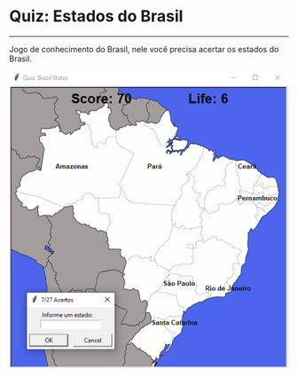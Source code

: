 # Quiz: Estados do Brasil   

---   

Jogo de conhecimento do Brasil, nele você precisa acertar os estados do Brasil.   
   
   
![Quiz: Estados do Brasil](https://github.com/danielns-op/Python/blob/main/pyQuizBrasil/capa.png)  
